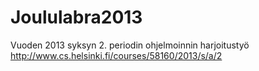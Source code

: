Joululabra2013
===============

Vuoden 2013 syksyn 2. periodin ohjelmoinnin harjoitustyö http://www.cs.helsinki.fi/courses/58160/2013/s/a/2
